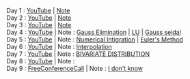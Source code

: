 Day 1 : [YouTube](https://www.youtube.com/watch?v=lgBj6ZtkFv8) | [Note](https://github.com/UEMK-CS-2019/Classes-YT-link/blob/main/Mathematics%20and%20Stat.%204/Notes/NM%20Intro%20(CS).pdf) </br>
Day 2 : [YouTube](https://www.youtube.com/watch?v=ymv5Bs5462k) | [Note](https://github.com/UEMK-CS-2019/Classes-YT-link/blob/main/Mathematics%20and%20Stat.%204/Notes/Regula%20Falsi%20Method.pdf)</br>
Day 3 : [YouTube](https://www.youtube.com/watch?v=1YELCKd66t4) | [Note]()</br>
Day 4 : [YouTube](https://www.youtube.com/watch?v=1YELCKd66t4) | Note : [Gauss Elimination](https://github.com/UEMK-CS-2019/Classes-YT-link/blob/main/Mathematics%20and%20Stat.%204/Notes/1.%20GAUSS%20ELIMINATION.pdf) | [LU](https://github.com/UEMK-CS-2019/Classes-YT-link/blob/main/Mathematics%20and%20Stat.%204/Notes/LU.pdf) | [Gauss seidal](https://github.com/UEMK-CS-2019/Classes-YT-link/blob/main/Mathematics%20and%20Stat.%204/Notes/Gauss%20seidal.pdf)</br> 
Day 5 : [YouTube](https://www.youtube.com/watch?v=5rHlbpO0dSY) | Note : [Numerical Intigration](https://github.com/UEMK-CS-2019/Classes-YT-link/blob/main/Mathematics%20and%20Stat.%204/Notes/Numerical%20Integration%20(CS2).pdf) | [Euler's Method](https://github.com/UEMK-CS-2019/Classes-YT-link/blob/main/Mathematics%20and%20Stat.%204/Notes/Euler's%20Method.pdf)</br>
Day 6 : [YouTube](https://www.youtube.com/watch?v=zAEkH7ak8Io) | Note : [Interpolation](https://github.com/UEMK-CS-2019/Classes-YT-link/blob/main/Mathematics%20and%20Stat.%204/Notes/BSC401_MISSING%20TERMS_INTERPOLATION.pdf)</br>
Day 7 : [YouTube](https://www.youtube.com/watch?v=sqjCUKyOWgI) | Note : [BIVARIATE DISTRIBUTION]()</br>
Day 8 : [YouTube](https://www.youtube.com/watch?v=3287KecmiRE) | Note : []()</br>
Day 9 : [FreeConferenceCall]() | Note : [I don't know](https://join.freeconferencecall.com/doyelsarkar)</br>
